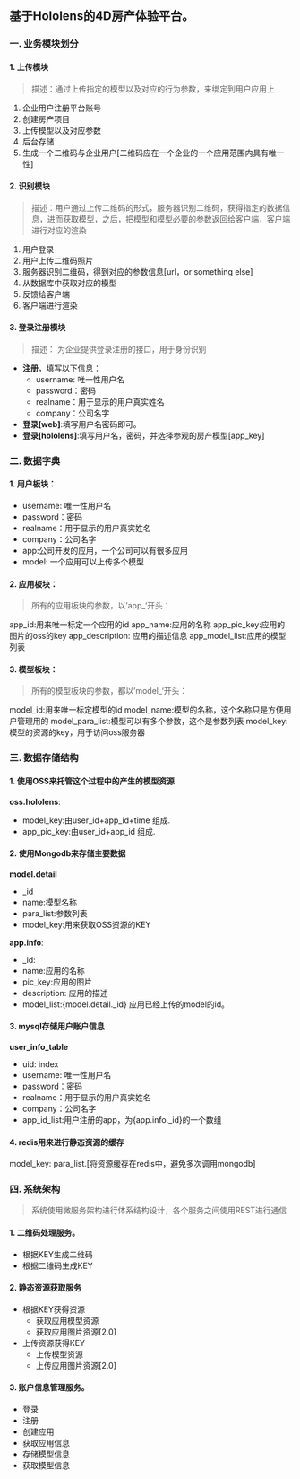 ## 基于Hololens的4D房产体验平台。
### 一. 业务模块划分
#### 1. 上传模块

> 描述：通过上传指定的模型以及对应的行为参数，来绑定到用户应用上

1. 企业用户注册平台账号
2. 创建房产项目
3. 上传模型以及对应参数
4. 后台存储
5. 生成一个二维码与企业用户[二维码应在一个企业的一个应用范围内具有唯一性]

#### 2. 识别模块
> 描述：用户通过上传二维码的形式，服务器识别二维码，获得指定的数据信息，进而获取模型，之后，把模型和模型必要的参数返回给客户端，客户端进行对应的渲染

1. 用户登录
2. 用户上传二维码照片
3. 服务器识别二维码，得到对应的参数信息[url，or something else]
4. 从数据库中获取对应的模型
5. 反馈给客户端
6. 客户端进行渲染

#### 3. 登录注册模块
> 描述： 为企业提供登录注册的接口，用于身份识别

- **注册**，填写以下信息：
    - username: 唯一性用户名
    - password：密码
    - realname：用于显示的用户真实姓名
    - company：公司名字
- **登录[web]**:填写用户名密码即可。
- **登录[hololens]**:填写用户名，密码，并选择参观的房产模型[app_key]

### 二. 数据字典

#### 1. 用户板块：
- username: 唯一性用户名
- password：密码
- realname：用于显示的用户真实姓名
- company：公司名字
- app:公司开发的应用，一个公司可以有很多应用
- model: 一个应用可以上传多个模型

#### 2. 应用板块：
> 所有的应用板块的参数，以’app_‘开头：

app_id:用来唯一标定一个应用的id
app_name:应用的名称
app_pic_key:应用的图片的oss的key
app_description: 应用的描述信息
app_model_list:应用的模型列表
#### 3. 模型板块：
> 所有的模型板块的参数，都以’model_‘开头：

model_id:用来唯一标定模型的id
model_name:模型的名称，这个名称只是方便用户管理用的
model_para_list:模型可以有多个参数，这个是参数列表
model_key:模型的资源的key，用于访问oss服务器

### 三. 数据存储结构
#### 1. 使用OSS来托管这个过程中的产生的模型资源
**oss.hololens**:
- model_key:由user_id+app_id+time 组成.
- app_pic_key:由user_id+app_id 组成.

#### 2. 使用Mongodb来存储主要数据
**model.detail**
- _id
- name:模型名称
- para_list:参数列表
- model_key:用来获取OSS资源的KEY

**app.info**:
- _id:
- name:应用的名称
- pic_key:应用的图片
- description: 应用的描述
- model_list:{model.detail._id} 应用已经上传的model的id。

#### 3. mysql存储用户账户信息
**user_info_table**
- uid: index
- username: 唯一性用户名
- password：密码
- realname：用于显示的用户真实姓名
- company：公司名字
- app_id_list:用户注册的app，为{app.info._id}的一个数组

#### 4. redis用来进行静态资源的缓存
model_key: para_list.[将资源缓存在redis中，避免多次调用mongodb]

### 四. 系统架构
> 系统使用微服务架构进行体系结构设计，各个服务之间使用REST进行通信

#### 1. 二维码处理服务。
- 根据KEY生成二维码
- 根据二维码生成KEY

#### 2. 静态资源获取服务
- 根据KEY获得资源
	- 获取应用模型资源
	- 获取应用图片资源[2.0]
- 上传资源获得KEY
	- 上传模型资源
	- 上传应用图片资源[2.0]

#### 3. 账户信息管理服务。
- 登录
- 注册
- 创建应用
- 获取应用信息
- 存储模型信息
- 获取模型信息



